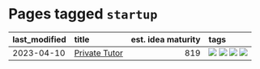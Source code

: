 # Pages tagged `startup`

|last_modified|title|est. idea maturity|tags
|:---|:---|---:|:---|
|2023-04-10|[Private Tutor](../private_tutor.md)|819|[![](https://img.shields.io/badge/tag-AI-95bed6)](../tags/AI.md) [![](https://img.shields.io/badge/tag-discussion-1743a)](../tags/discussion.md) [![](https://img.shields.io/badge/tag-education-d5ffe)](../tags/education.md) [![](https://img.shields.io/badge/tag-startup-c92725)](../tags/startup.md)|